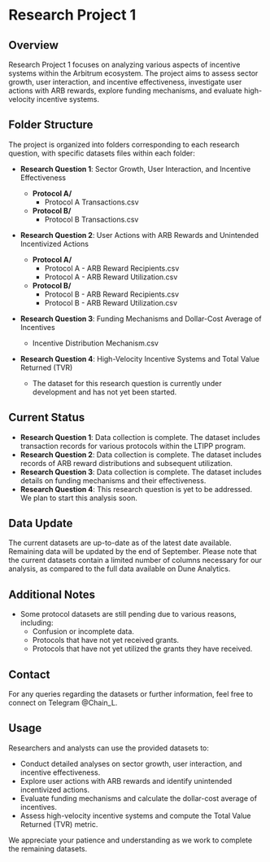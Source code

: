 # Research Project 1

## Overview
Research Project 1 focuses on analyzing various aspects of incentive systems within the Arbitrum ecosystem. The project aims to assess sector growth, user interaction, and incentive effectiveness, investigate user actions with ARB rewards, explore funding mechanisms, and evaluate high-velocity incentive systems. 

## Folder Structure
The project is organized into folders corresponding to each research question, with specific datasets files within each folder:

- **Research Question 1**: Sector Growth, User Interaction, and Incentive Effectiveness
  - **Protocol A/** 
    - Protocol A Transactions.csv
  - **Protocol B/** 
    - Protocol B Transactions.csv

- **Research Question 2**: User Actions with ARB Rewards and Unintended Incentivized Actions
  - **Protocol A/**
    - Protocol A - ARB Reward Recipients.csv
    - Protocol A - ARB Reward Utilization.csv
  - **Protocol B/**
    - Protocol B - ARB Reward Recipients.csv
    - Protocol B - ARB Reward Utilization.csv

- **Research Question 3**: Funding Mechanisms and Dollar-Cost Average of Incentives
  - Incentive Distribution Mechanism.csv

- **Research Question 4**: High-Velocity Incentive Systems and Total Value Returned (TVR)
  - The dataset for this research question is currently under development and has not yet been started.

## Current Status
- **Research Question 1**: Data collection is complete. The dataset includes transaction records for various protocols within the LTIPP program.
- **Research Question 2**: Data collection is complete. The dataset includes records of ARB reward distributions and subsequent utilization.
- **Research Question 3**: Data collection is complete. The dataset includes details on funding mechanisms and their effectiveness.
- **Research Question 4**: This research question is yet to be addressed. We plan to start this analysis soon.

## Data Update
The current datasets are up-to-date as of the latest date available. Remaining data will be updated by the end of September. Please note that the current datasets contain a limited number of columns necessary for our analysis, as compared to the full data available on Dune Analytics.

## Additional Notes
- Some protocol datasets are still pending due to various reasons, including:
  - Confusion or incomplete data.
  - Protocols that have not yet received grants.
  - Protocols that have not yet utilized the grants they have received.

## Contact
For any queries regarding the datasets or further information, feel free to connect on Telegram @Chain_L.

## Usage
Researchers and analysts can use the provided datasets to:
- Conduct detailed analyses on sector growth, user interaction, and incentive effectiveness.
- Explore user actions with ARB rewards and identify unintended incentivized actions.
- Evaluate funding mechanisms and calculate the dollar-cost average of incentives.
- Assess high-velocity incentive systems and compute the Total Value Returned (TVR) metric.

We appreciate your patience and understanding as we work to complete the remaining datasets.
